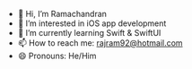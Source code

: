 - 👋 Hi, I’m Ramachandran
- 👀 I’m interested in iOS app development
- 🌱 I’m currently learning Swift & SwiftUI
- 📫 How to reach me: rajram92@hotmail.com
- 😄 Pronouns: He/Him

<!---
hackwithrama/hackwithrama is a ✨ special ✨ repository because its `README.md` (this file) appears on your GitHub profile.
You can click the Preview link to take a look at your changes.
--->
